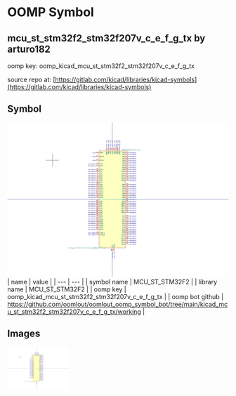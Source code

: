 # OOMP Symbol  
## mcu_st_stm32f2_stm32f207v_c_e_f_g_tx  by arturo182  
  
oomp key: oomp_kicad_mcu_st_stm32f2_stm32f207v_c_e_f_g_tx  
  
source repo at: [https://gitlab.com/kicad/libraries/kicad-symbols](https://gitlab.com/kicad/libraries/kicad-symbols)  
## Symbol  
  
[![working.png](working_600.png)](working.png)  
| name | value | 
| --- | --- | 
| symbol name | MCU_ST_STM32F2 | 
| library name | MCU_ST_STM32F2 | 
| oomp key | oomp_kicad_mcu_st_stm32f2_stm32f207v_c_e_f_g_tx | 
| oomp bot github | https://github.com/oomlout/oomlout_oomp_symbol_bot/tree/main/kicad_mcu_st_stm32f2_stm32f207v_c_e_f_g_tx/working | 
## Images  
  
[![working.png](working_140.png)](working.png)  
